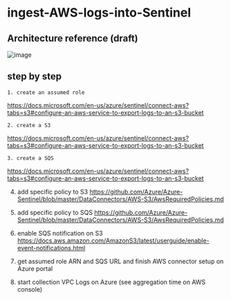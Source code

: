 # ingest-AWS-logs-into-Sentinel

## Architecture reference (draft)

![image](https://user-images.githubusercontent.com/97529152/154762225-aec74571-97ca-4a0b-b109-8a28e18ca98b.png)

## step by step

	1. create an assumed role
  https://docs.microsoft.com/en-us/azure/sentinel/connect-aws?tabs=s3#configure-an-aws-service-to-export-logs-to-an-s3-bucket
  
	2. create a S3
  https://docs.microsoft.com/en-us/azure/sentinel/connect-aws?tabs=s3#configure-an-aws-service-to-export-logs-to-an-s3-bucket
  
	3. create a SQS
  https://docs.microsoft.com/en-us/azure/sentinel/connect-aws?tabs=s3#configure-an-aws-service-to-export-logs-to-an-s3-bucket
  
  4. add specific policy to S3
  https://github.com/Azure/Azure-Sentinel/blob/master/DataConnectors/AWS-S3/AwsRequiredPolicies.md
	
  5. add specific policy to SQS
	https://github.com/Azure/Azure-Sentinel/blob/master/DataConnectors/AWS-S3/AwsRequiredPolicies.md
  
  6. enable SQS notification on S3
  https://docs.aws.amazon.com/AmazonS3/latest/userguide/enable-event-notifications.html
	
  7. get assumed role ARN and SQS URL and finish AWS connector setup on Azure portal
  
  8. start collection VPC Logs on Azure (see aggregation time on AWS console)
